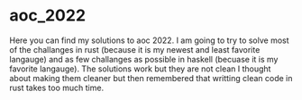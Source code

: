 # aoc_2022
Here you can find my solutions to aoc 2022. I am going to try to solve most of the challanges in rust (because it is my newest and least favorite langauge)
and as few challanges as possible in haskell (becuase it is my favorite langauge). The solutions work but they are not clean I thought about making them cleaner but then remembered that writting clean code in rust takes too much time.
